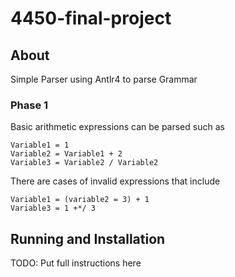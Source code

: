 # 4450-final-project


## About
Simple Parser using Antlr4 to parse Grammar
### Phase 1
Basic arithmetic expressions can be parsed such as 
```
Variable1 = 1
Variable2 = Variable1 + 2
Variable3 = Variable2 / Variable2
```
There are cases of invalid expressions that include
```
Variable1 = (variable2 = 3) + 1
Variable3 = 1 +*/ 3
```

## Running and Installation
TODO: Put full instructions here
